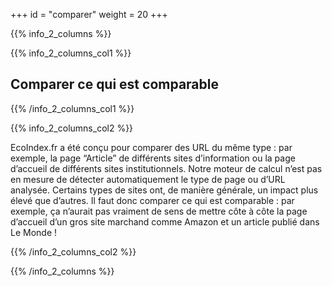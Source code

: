 +++
id = "comparer"
weight = 20
+++

{{% info_2_columns %}}

{{% info_2_columns_col1 %}}

## Comparer ce qui est comparable

{{% /info_2_columns_col1 %}}

{{% info_2_columns_col2 %}}

EcoIndex.fr a été conçu pour comparer des URL du même type : par exemple, la page “Article” de différents sites
d’information ou la page d’accueil de différents sites institutionnels. Notre moteur de calcul n’est pas en mesure de
détecter automatiquement le type de page ou d’URL analysée. Certains types de sites ont, de manière générale, un impact
plus élevé que d’autres. Il faut donc comparer ce qui est comparable : par exemple, ça n’aurait pas vraiment de sens de
mettre côte à côte la page d’accueil d’un gros site marchand comme Amazon et un article publié dans Le Monde !

{{% /info_2_columns_col2 %}}

{{% /info_2_columns %}}
